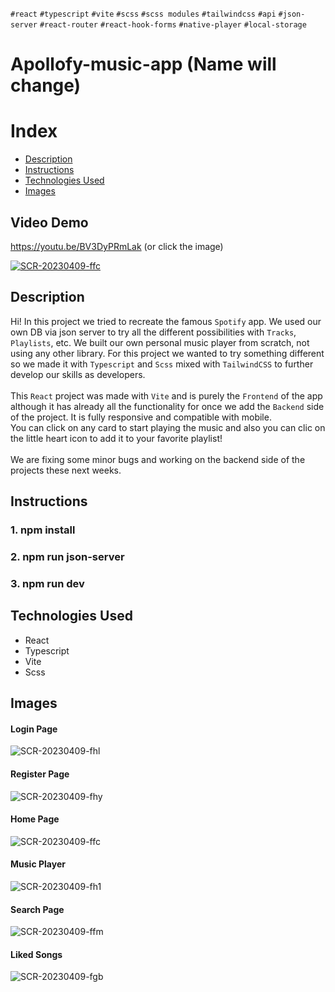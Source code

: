`#react` `#typescript` `#vite` `#scss` `#scss modules` `#tailwindcss` `#api` `#json-server` `#react-router` `#react-hook-forms` `#native-player` `#local-storage` 

# Apollofy-music-app (Name will change)

# Index

- [Description](#description)
- [Instructions](#instructions)
- [Technologies Used](#technologies-used)
- [Images](#images)

## Video Demo

https://youtu.be/BV3DyPRmLak (or click the image)

[![SCR-20230409-ffc](https://user-images.githubusercontent.com/90968035/230962903-34bb3f62-5316-4772-881b-5a8ab73475e6.jpeg)](https://youtu.be/BV3DyPRmLak)


## Description

Hi! In this project we tried to recreate the famous `Spotify` app. We used our own DB via json server to try all the different possibilities with `Tracks`, `Playlists`, etc. We built our own 
personal music player from scratch, not using any other library. For this project we wanted to try something different so we made it with `Typescript` and `Scss` mixed with `TailwindCSS` to further develop our skills as developers.
<br><br>
This `React` project was made with `Vite` and is purely the `Frontend` of the app although it has already all the functionality for once we add the `Backend` side of the project. It is fully responsive and compatible with mobile. 
<br> 
You can click on any card to start playing the music and also you can clic on the little heart icon to add it to your favorite playlist!
<br><br>
We are fixing some minor bugs and working on the backend side of the projects these next weeks.

## Instructions

### 1. npm install
### 2. npm run json-server
### 3. npm run dev

## Technologies Used

- React <br>
- Typescript <br>
- Vite <br>
- Scss <br>

## Images

#### Login Page
![SCR-20230409-fhl](https://user-images.githubusercontent.com/90968035/230962864-6566ba64-1177-4b7f-9a12-865f7e5f47e4.jpeg)

#### Register Page
![SCR-20230409-fhy](https://user-images.githubusercontent.com/90968035/230962969-d7b64951-fb13-43d2-ae6f-1b18f61dd981.jpeg)

#### Home Page
![SCR-20230409-ffc](https://user-images.githubusercontent.com/90968035/230962983-f7748f0b-15c3-4c7f-9f68-b08fa5fe41e4.jpeg)

#### Music Player
![SCR-20230409-fh1](https://user-images.githubusercontent.com/90968035/230963005-97568872-188f-4d7f-9113-f0b39448e880.png)

#### Search Page
![SCR-20230409-ffm](https://user-images.githubusercontent.com/90968035/230963017-2ff209a6-4456-4dae-a1cc-e3ec9a18d036.png)

#### Liked Songs
![SCR-20230409-fgb](https://user-images.githubusercontent.com/90968035/230963043-e4ec39f6-49ff-46e0-97ea-e4d6b3d5ebb5.png)


